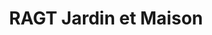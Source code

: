 ---
title: "RAGT Jardin et Maison"
url: /lacaune/ragt-jardin-et-maison/
shop: centre de jardinage
---